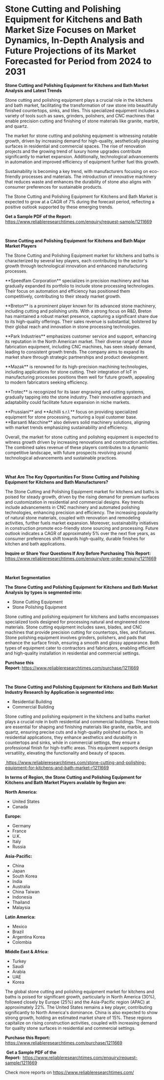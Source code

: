 <p><h1>Stone Cutting and Polishing Equipment for Kitchens and Bath Market Size Focuses on Market Dynamics, In-Depth Analysis and Future Projections of its Market Forecasted for Period from 2024 to 2031</h1></p><p><strong>Stone Cutting and Polishing Equipment for Kitchens and Bath Market Analysis and Latest Trends</strong></p>
<p><p>Stone cutting and polishing equipment plays a crucial role in the kitchens and bath market, facilitating the transformation of raw stone into beautifully finished countertops, sinks, and tiles. This specialized equipment includes a variety of tools such as saws, grinders, polishers, and CNC machines that enable precision cutting and finishing of stone materials like granite, marble, and quartz.</p><p>The market for stone cutting and polishing equipment is witnessing notable growth, driven by increasing demand for high-quality, aesthetically pleasing surfaces in residential and commercial spaces. The rise of renovation projects and the growing trend of luxury home upgrades contribute significantly to market expansion. Additionally, technological advancements in automation and improved efficiency of equipment further fuel this growth.</p><p>Sustainability is becoming a key trend, with manufacturers focusing on eco-friendly processes and materials. The introduction of innovative machinery that reduces waste and enhances the durability of stone also aligns with consumer preferences for sustainable products. </p><p>The Stone Cutting and Polishing Equipment for Kitchens and Bath Market is expected to grow at a CAGR of 7% during the forecast period, reflecting a positive outlook supported by these emerging trends.</p></p>
<p><strong>Get a Sample PDF of the Report:&nbsp;</strong> <a href="https://www.reliableresearchtimes.com/enquiry/request-sample/1211669?utm_campaign=1835&utm_medium=2&utm_source=Github&utm_content=ia&utm_term=27122024&utm_id=stone-cutting-and-polishing-equipment-for-kitchens-and-bath">https://www.reliableresearchtimes.com/enquiry/request-sample/1211669</a></p>
<p>&nbsp;</p>
<p><strong>Stone Cutting and Polishing Equipment for Kitchens and Bath Major Market Players</strong></p>
<p><p>The Stone Cutting and Polishing Equipment market for kitchens and baths is characterized by several key players, each contributing to the sector's growth through technological innovation and enhanced manufacturing processes.</p><p>**Speedfam Corporation** specializes in precision machinery and has gradually expanded its portfolio to include stone processing technologies. Their focus on automation and efficiency has positioned them competitively, contributing to their steady market growth.</p><p>**Breton** is a prominent player known for its advanced stone machinery, including cutting and polishing units. With a strong focus on R&D, Breton has maintained a robust market presence, capturing a significant share due to its high-quality offerings. Their sales revenue is substantial, bolstered by their global reach and innovation in stone processing technologies.</p><p>**Park Industries** emphasizes customer service and support, enhancing its reputation in the North American market. Their diverse range of stone fabrication equipment, including CNC machines, has seen steady demand, leading to consistent growth trends. The company aims to expand its market share through strategic partnerships and product development.</p><p>**Mazak** is renowned for its high-precision machining technologies, including applications for stone cutting. Their integration of IoT in manufacturing processes positions them well for future growth, appealing to modern fabricators seeking efficiency.</p><p>**Trotec** is recognized for its laser engraving and cutting systems, gradually tapping into the stone industry. Their innovative approach and adaptability could facilitate future expansion in niche markets.</p><p>**Prussiani** and **Achilli s.r.l.** focus on providing specialized equipment for stone processing, nurturing a loyal customer base. **Barsanti Macchine** also delivers solid machinery solutions, aligning with market trends emphasizing sustainability and efficiency.</p><p>Overall, the market for stone cutting and polishing equipment is expected to witness growth driven by increasing renovations and construction activities. The combined sales revenue of these players contributes to a dynamic competitive landscape, with future prospects revolving around technological advancements and sustainable practices.</p></p>
<p>&nbsp;</p>
<p><strong>What Are The Key Opportunities For Stone Cutting and Polishing Equipment for Kitchens and Bath Manufacturers?</strong></p>
<p><p>The Stone Cutting and Polishing Equipment market for kitchens and baths is poised for steady growth, driven by the rising demand for premium surfaces and customization in residential and commercial designs. Key trends include advancements in CNC machinery and automated polishing technologies, enhancing precision and efficiency. The increasing popularity of natural stone materials, coupled with renovation and remodeling activities, further fuels market expansion. Moreover, sustainability initiatives in construction promote eco-friendly stone sourcing and processing. Future outlook indicates a CAGR of approximately 5% over the next five years, as consumer preferences shift towards high-quality, durable finishes for kitchen and bath applications.</p></p>
<p><strong>Inquire or Share Your Questions If Any Before Purchasing This Report:</strong> <a href="https://www.reliableresearchtimes.com/enquiry/pre-order-enquiry/1211669?utm_campaign=1835&utm_medium=2&utm_source=Github&utm_content=ia&utm_term=27122024&utm_id=stone-cutting-and-polishing-equipment-for-kitchens-and-bath">https://www.reliableresearchtimes.com/enquiry/pre-order-enquiry/1211669</a></p>
<p>&nbsp;</p>
<p><strong>Market Segmentation</strong></p>
<p><strong>The Stone Cutting and Polishing Equipment for Kitchens and Bath Market Analysis by types is segmented into:</strong></p>
<p><ul><li>Stone Cutting Equipment</li><li>Stone Polishing Equipment</li></ul></p>
<p><p>Stone cutting and polishing equipment for kitchens and baths encompasses specialized tools designed for processing natural and engineered stone materials. Stone cutting equipment includes saws, blades, and CNC machines that provide precision cutting for countertops, tiles, and fixtures. Stone polishing equipment involves grinders, polishers, and pads that enhance the surface finish, ensuring a smooth and glossy appearance. Both types of equipment cater to contractors and fabricators, enabling efficient and high-quality installation in residential and commercial settings.</p></p>
<p><strong>Purchase this Report:&nbsp;</strong><a href="https://www.reliableresearchtimes.com/purchase/1211669?utm_campaign=1835&utm_medium=2&utm_source=Github&utm_content=ia&utm_term=27122024&utm_id=stone-cutting-and-polishing-equipment-for-kitchens-and-bath">https://www.reliableresearchtimes.com/purchase/1211669</a></p>
<p>&nbsp;</p>
<p><strong>The Stone Cutting and Polishing Equipment for Kitchens and Bath Market Industry Research by Application is segmented into:</strong></p>
<p><ul><li>Residential Building</li><li>Commercial Building</li></ul></p>
<p><p>Stone cutting and polishing equipment in the kitchens and baths market plays a crucial role in both residential and commercial buildings. These tools are essential for shaping and finishing materials like granite, marble, and quartz, ensuring precise cuts and a high-quality polished surface. In residential applications, they enhance aesthetics and durability in countertops and sinks, while in commercial settings, they ensure a professional finish for high-traffic areas. This equipment supports design versatility, elevating the functionality and beauty of spaces.</p></p>
<p><a href="https://www.reliableresearchtimes.com/stone-cutting-and-polishing-equipment-for-kitchens-and-bath-market-r1211669?utm_campaign=1835&utm_medium=2&utm_source=Github&utm_content=ia&utm_term=27122024&utm_id=stone-cutting-and-polishing-equipment-for-kitchens-and-bath">&nbsp;https://www.reliableresearchtimes.com/stone-cutting-and-polishing-equipment-for-kitchens-and-bath-market-r1211669</a></p>
<p><strong>In terms of Region, the Stone Cutting and Polishing Equipment for Kitchens and Bath Market Players available by Region are:</strong></p>
<p>
    <p> <strong> North America: </strong>
        <ul>
            <li>United States</li>
            <li>Canada</li>
        </ul>
        </p> 
    <p> <strong> Europe: </strong>
        <ul>
            <li>Germany</li>
            <li>France</li>
            <li>U.K.</li>
            <li>Italy</li>
            <li>Russia</li>
        </ul>
        </p> 
    <p> <strong> Asia-Pacific: </strong>
        <ul>
            <li>China</li>
            <li>Japan</li>
            <li>South Korea</li>
            <li>India</li>
            <li>Australia</li>
            <li>China Taiwan</li>
            <li>Indonesia</li>
            <li>Thailand</li>
            <li>Malaysia</li>
        </ul>
        </p> 
    <p> <strong> Latin America: </strong>
        <ul>
            <li>Mexico</li>
            <li>Brazil</li>
            <li>Argentina Korea</li>
            <li>Colombia</li>
        </ul>
        </p> 
    <p> <strong> Middle East & Africa: </strong>
        <ul>
            <li>Turkey</li>
            <li>Saudi</li>
            <li>Arabia</li>
            <li>UAE</li>
            <li>Korea</li>
        </ul>
    </p>
    </p>
<p><p>The global stone cutting and polishing equipment market for kitchens and baths is poised for significant growth, particularly in North America (30%), followed closely by Europe (25%) and the Asia-Pacific region (APAC) at approximately 22%. The United States remains a key player, contributing significantly to North America's dominance. China is also expected to show strong growth, holding an estimated market share of 15%. These regions capitalize on rising construction activities, coupled with increasing demand for quality stone surfaces in residential and commercial settings.</p></p>
<p><strong>Purchase this Report: </strong><a href="https://www.reliableresearchtimes.com/purchase/1211669?utm_campaign=1835&utm_medium=2&utm_source=Github&utm_content=ia&utm_term=27122024&utm_id=stone-cutting-and-polishing-equipment-for-kitchens-and-bath">https://www.reliableresearchtimes.com/purchase/1211669</a></p>
<p>&nbsp;<strong>Get a Sample PDF of the Report:&nbsp;&nbsp;</strong><a href="https://www.reliableresearchtimes.com/enquiry/request-sample/1211669?utm_campaign=1835&utm_medium=2&utm_source=Github&utm_content=ia&utm_term=27122024&utm_id=stone-cutting-and-polishing-equipment-for-kitchens-and-bath">https://www.reliableresearchtimes.com/enquiry/request-sample/1211669</a></p>
<p><strong></strong></p>
<p>Check more reports on <a href="https://www.reliableresearchtimes.com/?utm_campaign=1835&utm_medium=2&utm_source=Github&utm_content=ia&utm_term=27122024&utm_id=stone-cutting-and-polishing-equipment-for-kitchens-and-bath">https://www.reliableresearchtimes.com/</a></p>